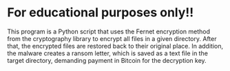 # For educational purposes only!!
This program is a Python script that uses the Fernet encryption method from the cryptography library to encrypt all files in a given directory. After that, the encrypted files are restored back to their original place. In addition, the malware creates a ransom letter, which is saved as a text file in the target directory, demanding payment in Bitcoin for the decryption key.
